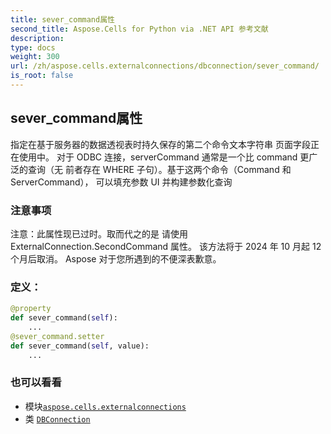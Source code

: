 ```yaml
---
title: sever_command属性
second_title: Aspose.Cells for Python via .NET API 参考文献
description:
type: docs
weight: 300
url: /zh/aspose.cells.externalconnections/dbconnection/sever_command/
is_root: false
---
```

## sever_command属性

指定在基于服务器的数据透视表时持久保存的第二个命令文本字符串
页面字段正在使用中。
对于 ODBC 连接，serverCommand 通常是一个比 command 更广泛的查询（无
前者存在 WHERE 子句）。基于这两个命令（Command 和 ServerCommand），
可以填充参数 UI 并构建参数化查询

### 注意事项

注意：此属性现已过时。取而代之的是
请使用 ExternalConnection.SecondCommand 属性。
该方法将于 2024 年 10 月起 12 个月后取消。
Aspose 对于您所遇到的不便深表歉意。
### 定义：
```python
@property
def sever_command(self):
    ...
@sever_command.setter
def sever_command(self, value):
    ...
```

### 也可以看看
* 模块[`aspose.cells.externalconnections`](../../)
* 类 [`DBConnection`](/cells/python-net/zh/aspose.cells.externalconnections/dbconnection)
